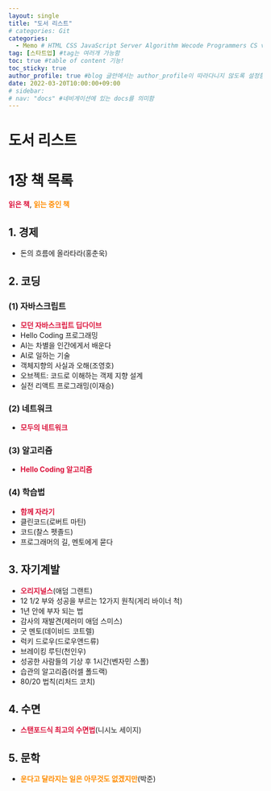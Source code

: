```yaml
---
layout: single
title: "도서 리스트"
# categories: Git
categories:
  - Memo # HTML CSS JavaScript Server Algorithm Wecode Programmers CS vsCode
tag: [스타트업] #tag는 여러개 가능함
toc: true #table of content 기능!
toc_sticky: true
author_profile: true #blog 글안에서는 author_profile이 따라다니지 않도록 설정함
date: 2022-03-20T10:00:00+09:00  
# sidebar:
# nav: "docs" #네비게이션에 있는 docs를 의미함
---
```

<style>
.crimson {
  color: crimson;
  font-weight: bold;
}

.darkorange {
  color: darkorange;
  font-weight: bold;
}

.olive {
  color: olive;
  font-weight: bold;
}

.royalblue {
  color: royalblue;
  font-weight: bold;
}

.forestgreen {
  color: foresgreen;
  font-weight: bold;
}
</style>

# 도서 리스트
# 1장 책 목록
<span class="crimson">읽은 책</span>, <span class="darkorange">읽는 중인 책</span>

## 1. 경제
- <span>돈의 흐름에 올라타라</span>(홍춘욱)

## 2. 코딩
### (1) 자바스크립트
- <span class="crimson">모던 자바스크립트 딥다이브</span>
- <span>Hello Coding 프로그래밍</span>
- <span>AI는 차별을 인간에게서 배운다</span>
- <span>AI로 일하는 기술</span>
- <span>객체지향의 사실과 오해</span>(조영호)
- <span>오브젝트: 코드로 이해하는 객제 지향 설계</span>
- 실전 리액트 프로그래밍(이재승)

### (2) 네트워크
- <span class="crimson">모두의 네트워크</span>

### (3) 알고리즘
- <span class="crimson">Hello Coding 알고리즘</span>

### (4) 학습법
- <span class="crimson">함께 자라기</span>
- <span>클린코드</span>(로버트 마틴)
- <span>코드</span>(찰스 펫졸드)
- <span>프로그래머의 길, 멘토에게 묻다</span>

## 3. 자기계발
- <span class="crimson">오리지널스</span>(애덤 그랜트)
- <span>12 1/2 부와 성공을 부르는 12가지 원칙</span>(게리 바이너 척)
- <span>1년 안에 부자 되는 법</span>
- <span>감사의 재발견</span>(제러미 애덤 스미스)
- <span>굿 멘토</span>(데이비드 코트렐)
- <span>럭키 드로우</span>(드로우앤드류)
- <span>브레이킹 루틴</span>(천인우)
- <span>성공한 사람들의 기상 후 1시간</span>(벤자민 스폴)
- <span>습관의 알고리즘</span>(러셀 폴드랙)
- <span>80/20 법칙</span>(리처드 코치)

## 4. 수면
- <span class="crimson">스탠포드식 최고의 수면법</span>(니시노 세이지)

## 5. 문학
- <span class="darkorange">운다고 달라지는 일은 아무것도 없겠지만</span>(박준)

<!-- ⓵ ⓶ ⓷ ⓸ ⓹ ⓺ ⓻ ⓼ ⓽ ⓾ -->

<!-- <span style="color:white;background:royalblue"> -->

<!-- ### 2. Link 넣기

```

유형 1: (설명어를 입력) : [gunhee's coding blog](https://gunhee-jeong.github.io/)
유형 2: (URL 자동연결) : <https://gunhee-jeong.github.io/>
유형 3: (동일 파일 내 '문단으로 이동') : [1. Header로 이동](###-1-header)

```

유형 1: (설명어를 입력) : [gunhee's coding blog](https://gunhee-jeong.github.io/)
유형 2: (URL 자동연결) : <https://gunhee-jeong.github.io/>
유형 3: (동일 파일 내 '문단으로 이동') : [1. Header로 이동](#1-header)
유형 3의 방법

1. 특수문자를 제거
2. 스페이스는 -로 바꾸고
3. 대문자는 소문자로!
   그래서 ### 1. Header -> #1-header

## Link: [google][https://www.google.com/]

### 3. 수평선

```

---

```

---

### 4. 라인 바꾸기

```

스페이스바를 2번 눌러주면 다음칸으로
이동할 수 있어요!

```

---

스페이스바를 2번 눌러주면
다음칸으로 이동할 수 있어요!

### 5. list 만들기

```

1. 1번
2. 2번
3. 3번

- 순서없는 list
  - 순서없는 list
    - 순서없는 list

```

1. 1번
2. 2번
3. 3번

- 순서없는 list
  - 순서없는 list
    - 순서없는 list

---

### 6. font 관련

```

**진하게** -> 볼드
_기울여서_ -> 이탤릭체
~~취소선~~ -> 취소선

<ul>밑줄넣기</ul> -> 밑줄
<span style="color:red">빨간 글씨</span> -> 글자색
이것이 `인라인` 입니다 -> 인라인 코드
```

**진하게** -> 볼드
_기울여서_ -> 이탤릭체
~~취소선~~ -> 취소선
<u>밑줄넣기</u> -> 밑줄
<span style="color:red">빨간 글씨</span>
이것이 `인라인` 입니다 -> 인라인 코드

---

### 7. 인용구문

```
> coding
>
> > JavaScript
> >
> > > 내가 프짱!
```

> coding
>
> > JavaScript
> >
> > > 내가 프짱!

---

### 8. 이미지 삽입

```
유형1: ('사이즈를 조절' -> HTML 태그 사용) : <img src="https://gunhee-jeong.github.io/assets/images/blogLogo.png" width="300" height="200">
유형2: (이미지 삽입 후 -> 링크 걸기)
[![이미지](https://gunhee-jeong.github.io/assets/images/blogLogo/blogLogo.png)](https://gunhee-jeong.github.io/)
```

유형1: ('사이즈를 조절' -> HTML 태그 사용) : <img src="https://gunhee-jeong.github.io/assets/images/blogLogo.png" width="300" height="200">
유형2: (이미지 삽입 후 -> 링크 걸기)
[![이미지](https://gunhee-jeong.github.io/assets/images/blogLogo.png)](https://gunhee-jeong.github.io/)

### 9. 표 만들기

```
||국어|영어|
| :--- | ---: | :--: |
|건희 | 100점 | 100점
|철수 | 100점 | 100점
```

|      |  국어 | 영어  |
| :--- | ----: | :---: |
| 건희 | 100점 | 100점 |
| 철수 | 100점 | 100점 |

> - header를 넣고 싶은 경우 ---을 사용하고 :을 이용하여 정렬에 사용함!

### 10. 토글 만들기

```
<details>
<summary>여기를 누르세요</summary>
<div markdown="1">
숨겨진 내용
</div>
</details>
```

<details>
<summary>여기를 누르세요</summary>
<div markdown="1">
숨겨진 내용
</div>
</details> -->
